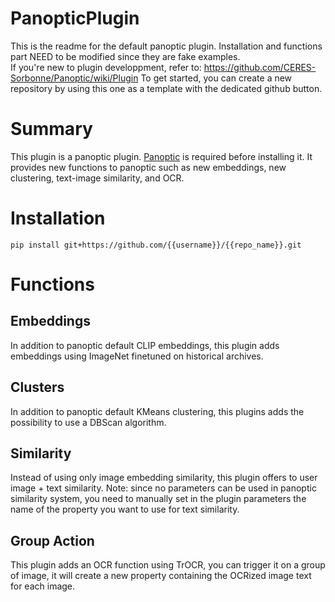 # PanopticPlugin

This is the readme for the default panoptic plugin.
Installation and functions part NEED to be modified since they are fake examples.
<br>
If you're new to plugin developpment, refer to: https://github.com/CERES-Sorbonne/Panoptic/wiki/Plugin
To get started, you can create a new repository by using this one as a template with the dedicated github button.

# Summary

This plugin is a panoptic plugin. [Panoptic](https://github.com/CERES-Sorbonne/Panoptic) is required before installing it. 
It provides new functions to panoptic such as new embeddings, new clustering, text-image similarity, and OCR.
<br>


# Installation

`pip install git+https://github.com/{{username}}/{{repo_name}}.git`

# Functions

## Embeddings
In addition to panoptic default CLIP embeddings, this plugin adds embeddings using ImageNet finetuned on historical archives.

## Clusters
In addition to panoptic default KMeans clustering, this plugins adds the possibility to use a DBScan algorithm.

## Similarity
Instead of using only image embedding similarity, this plugin offers to user image + text similarity. Note: since no parameters can be used in panoptic similarity system, you need to manually set in the plugin parameters the name of the property you want to use for text similarity.

## Group Action
This plugin adds an OCR function using TrOCR, you can trigger it on a group of image, it will create a new property containing the OCRized image text for each image.
